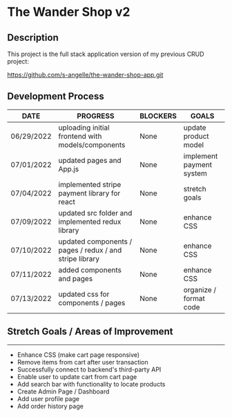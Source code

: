 # The Wander Shop v2

## Description

This project is the full stack application version of my previous CRUD project:

https://github.com/s-angelle/the-wander-shop-app.git

## Development Process

| DATE       | PROGRESS                                                | BLOCKERS | GOALS                    |
| ---------- | ------------------------------------------------------- | -------- | ------------------------ |
| 06/29/2022 | uploading initial frontend with models/components       | None     | update product model     |
| 07/01/2022 | updated pages and App.js                                | None     | implement payment system |
| 07/04/2022 | implemented stripe payment library for react            | None     | stretch goals            |
| 07/09/2022 | updated src folder and implemented redux library        | None     | enhance CSS              |
| 07/10/2022 | updated components / pages / redux / and stripe library | None     | enhance CSS              |
| 07/11/2022 | added components and pages                              | None     | enhance CSS              |
| 07/13/2022 | updated css for components / pages                      | None     | organize / format code   |

## Stretch Goals / Areas of Improvement

---

- Enhance CSS (make cart page responsive)
- Remove items from cart after user transaction
- Successfully connect to backend's third-party API
- Enable user to update cart from cart page
- Add search bar with functionality to locate products
- Create Admin Page / Dashboard
- Add user profile page
- Add order history page
